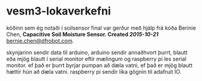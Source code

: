 # vesm3-lokaverkefni

kóðinn sem ég notaði í soilsensor final var gerður með hjálp frá kóða Berinie Chen, **Capacitive Soil Moisture Sensor. Created _2015-10-21_** bernie.chen@dfrobot.com.


skynjarinn sendir data til arduino, arduino sendir annaðhvort þurrt, blautt eða mjög blautt í serial monitor eftir mælingum og raspberry pi les serial monitor. ef það er þurrt byrjar pumpan að dæla vatni, ef það er mjög blautt hættir hún að dæla vatni. raspberry pi sendir líka gögnin til adafruit IO.
